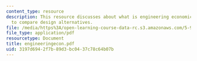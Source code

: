 ```yaml
---
content_type: resource
description: This resource discusses about what is engineering economics and methods
  to compare design alternatives.
file: /media/https%3A/open-learning-course-data-rc.s3.amazonaws.com/5-92-energy-environment-and-society-spring-2007/3197d6942f7b89d3bc0437c78c64b07b_engineeringecon.pdf
file_type: application/pdf
resourcetype: Document
title: engineeringecon.pdf
uid: 3197d694-2f7b-89d3-bc04-37c78c64b07b
---
```

